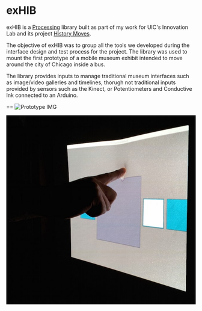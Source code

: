 exHIB
=====

exHIB is a [Processing](https://www.processing.org) library built as part of my work for UIC's Innovation Lab and its project [History Moves](https://historymoves.org). 

The objective of exHIB was to group all the tools we developed during the interface design and test process for the project. The library was used to mount the first prototype of a mobile museum exhibit intended to move around the city of Chicago inside a bus.

The library provides inputs to manage traditional museum interfaces such as image/video galleries and timelines, thorugh not traditional inputs provided by sensors such as the Kinect, or Potentiometers and Conductive Ink connected to an Arduino.  



==
![Prototype IMG](https://historymoves.org/wp-content/uploads/2014/04/prototype-walk-through-4.jpg "Prototype IMG HIstory Moves")


![Prototype IMG](https://github.com/pauloguerraf/exHIB/blob/master/historymoves.jpg "Prototype IMG HIstory Moves")




